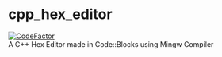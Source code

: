 # cpp_hex_editor 
[![CodeFactor](https://www.codefactor.io/repository/github/pvzzombs/cpp_hex_editor/badge/main)](https://www.codefactor.io/repository/github/pvzzombs/cpp_hex_editor/overview/main)  
A C++ Hex Editor made in Code::Blocks using Mingw Compiler
